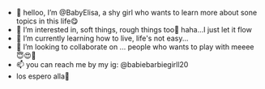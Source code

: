 - 👋 helloo, I’m @BabyElisa, a shy girl who wants to learn more about sone topics in this life😋
- 👀 I’m interested in, soft things, rough things too👀 haha...I just let it flow
- 🌱 I’m currently learning
  how to live, life's not easy...
- 💞️ I’m looking to collaborate on ... people who wants to play with meeee😇😍🤫
- 📫 you can reach me by my ig: @babiebarbiegirll20
- los espero alla💋 

<!---
BabyElisa/BabyElisa is a ✨ special ✨ repository because its `README.md` (this file) appears on your GitHub profile.
You can click the Preview link to take a look at your changes.
--->
